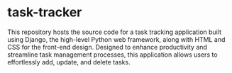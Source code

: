# task-tracker
This repository hosts the source code for a task tracking application built using Django, the high-level Python web framework, along with HTML and CSS for the front-end design. Designed to enhance productivity and streamline task management processes, this application allows users to effortlessly add, update, and delete tasks. 
